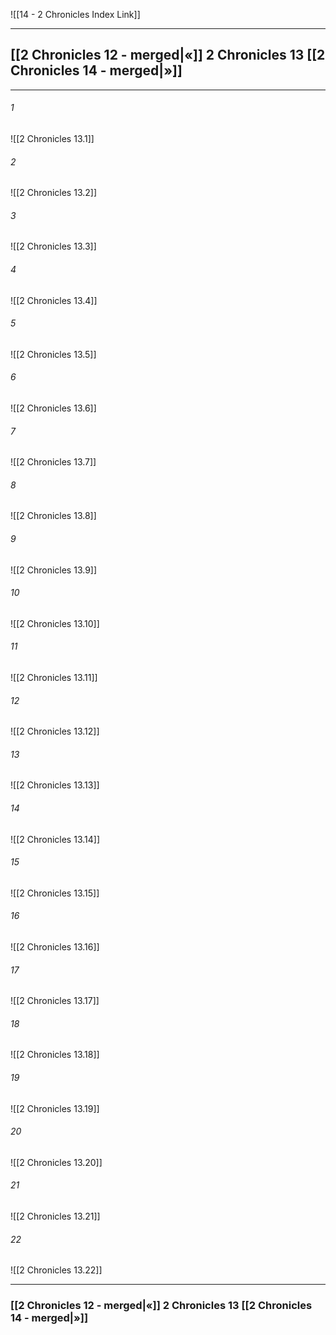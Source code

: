 ![[14 - 2 Chronicles Index Link]]

---
##  [[2 Chronicles 12 - merged|«]] 2 Chronicles 13 [[2 Chronicles 14 - merged|»]]

---

###### 1
![[2 Chronicles 13.1]] 

###### 2
![[2 Chronicles 13.2]] 

###### 3
![[2 Chronicles 13.3]] 

###### 4
![[2 Chronicles 13.4]]

###### 5 
![[2 Chronicles 13.5]] 

###### 6
![[2 Chronicles 13.6]] 

###### 7
![[2 Chronicles 13.7]] 

###### 8
![[2 Chronicles 13.8]] 

###### 9
![[2 Chronicles 13.9]] 

###### 10
![[2 Chronicles 13.10]] 

###### 11
![[2 Chronicles 13.11]] 

###### 12
![[2 Chronicles 13.12]]

###### 13
![[2 Chronicles 13.13]] 

###### 14
![[2 Chronicles 13.14]] 

###### 15
![[2 Chronicles 13.15]]

###### 16
![[2 Chronicles 13.16]] 

###### 17
![[2 Chronicles 13.17]]

###### 18
![[2 Chronicles 13.18]] 

###### 19
![[2 Chronicles 13.19]] 

###### 20
![[2 Chronicles 13.20]]

###### 21
![[2 Chronicles 13.21]] 

###### 22
![[2 Chronicles 13.22]] 


---
###  [[2 Chronicles 12 - merged|«]] 2 Chronicles 13 [[2 Chronicles 14 - merged|»]]